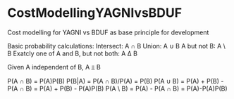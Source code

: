 # CostModellingYAGNIvsBDUF
Cost modelling for YAGNI vs BDUF as base principle for development

Basic probability calculations:
Intersect: A ∩ B
Union: A ∪ B
A but not B: A \ B
Exatcly one of A and B, but not both: A Δ B

Given A independent of B, A ⫫ B

P(A ∩ B) = P(A)P(B)
P(B|A) = P(A ∩ B)/P(A) = P(B)
P(A ∪ B) = P(A) + P(B) - P(A ∩ B) = P(A) + P(B) - P(A)P(B)
P(A \ B) = P(A) - P(A ∩ B) = P(A)-P(A)P(B)


